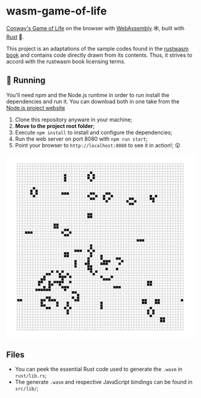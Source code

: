 # wasm-game-of-life

[Conway's Game of Life](https://en.wikipedia.org/wiki/Conway%27s_Game_of_Life) on the browser with [WebAssembly](https://webassembly.org/ "WebAssembly website") 🕸, built with [Rust](https://www.rust-lang.org "Rust language website") 🦀.

This project is an adaptations of the sample codes found in the [rustwasm book](https://rustwasm.github.io/book/ "rustwasm book") and contains code directly drawn from its contents. Thus, it strives to accord with the rustwasm book licensing terms.

## 🚴 Running

You'll need npm and the Node.js runtime in order to run install the dependencies and run it. You can download both in one take from the [Node.js project website](https://nodejs.org/en/)

1. Clone this repository anyware in your machine;
2. **Move to the project root folder**;
3. Execute `npm install` to install and configure the dependencies;
4. Run the web server on port 8080 with `npm run start`;
5. Point your browser to `http://localhost:8080` to see it in action!; 😲

![Game of Life running in the browser](img/wasm-game-of-life.png "Game of Life running in the browser")

## Files

- You can peek the essential Rust code used to generate the `.wasm` in `rust/lib.rs`;
- The generate `.wasm` and respective JavaScript bindings can be found in `src/lib/`;
